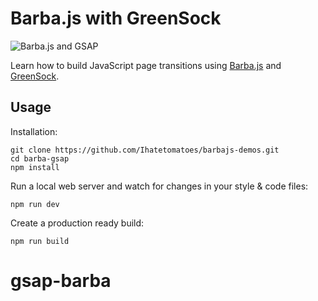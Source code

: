 # Barba.js with GreenSock

![Barba.js and GSAP](../assets/img_barba-js-gsap.png)

Learn how to build JavaScript page transitions using [Barba.js](https://barba.js.org/) and [GreenSock](https://greensock.com/?ref=7856eb).

## Usage

Installation:

```
git clone https://github.com/Ihatetomatoes/barbajs-demos.git
cd barba-gsap
npm install
```

Run a local web server and watch for changes in your style & code files:

```
npm run dev
```

Create a production ready build:

```
npm run build
```
# gsap-barba
